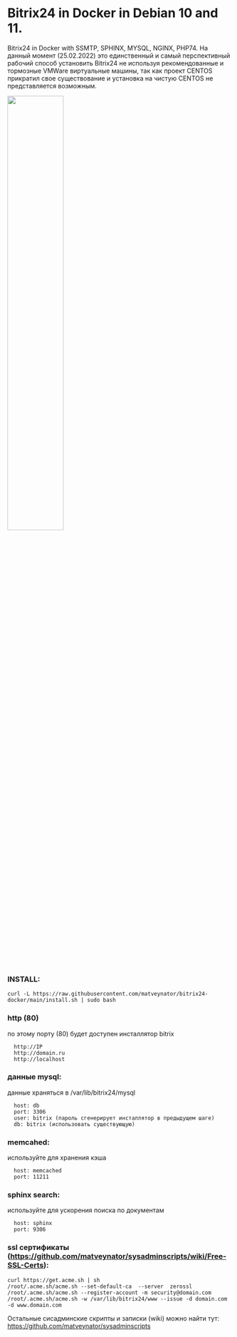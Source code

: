 # Bitrix24 in Docker in Debian 10 and 11.
Bitrix24 in Docker with SSMTP, SPHINX, MYSQL, NGINX, PHP74.
На данный момент (25.02.2022) это единственный и самый перспективный рабочий способ установить 
Bitrix24 не используя рекомендованные и тормозные VMWare виртуальные машины, так как проект CENTOS 
прикратил свое существование и установка на чистую CENTOS не представляется возможным.

<img src="https://repository-images.githubusercontent.com/463467104/1dee8021-e984-4165-950b-5b44fd789504" width="50%">

### INSTALL:
```
curl -L https://raw.githubusercontent.com/matveynator/bitrix24-docker/main/install.sh | sudo bash
```

### http (80)
по этому порту (80) будет доступен инсталлятор bitrix
```
  http://IP 
  http://domain.ru
  http://localhost
```

### данные mysql:
данные храняться в /var/lib/bitrix24/mysql
```
  host: db
  port: 3306
  user: bitrix (пароль сгенерирует инсталлятор в предыдущем шаге)
  db: bitrix (использовать существующую)
```

### memcahed:
используйте для хранения кэша
```
  host: memcached
  port: 11211
```

### sphinx search:
используйте для ускорения поиска по документам
```
  host: sphinx
  port: 9306
```


### ssl сертификаты (https://github.com/matveynator/sysadminscripts/wiki/Free-SSL-Certs): 

```
curl https://get.acme.sh | sh
/root/.acme.sh/acme.sh --set-default-ca  --server  zerossl
/root/.acme.sh/acme.sh --register-account -m security@domain.com
/root/.acme.sh/acme.sh -w /var/lib/bitrix24/www --issue -d domain.com -d www.domain.com
```

Остальные сисадминские скрипты и записки (wiki) можно найти тут: https://github.com/matveynator/sysadminscripts

